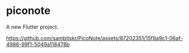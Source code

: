 # piconote

A new Flutter project.

https://github.com/sambitskr/PicoNote/assets/87202351/15f8a9c1-06af-4986-99f1-5049a118478b


